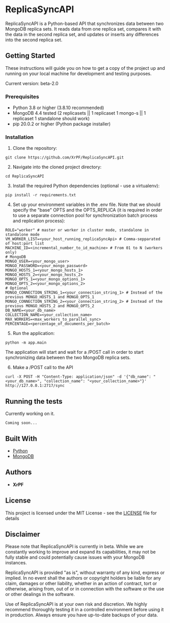 # ReplicaSyncAPI

ReplicaSyncAPI is a Python-based API that synchronizes data between two MongoDB replica sets. It reads data from one replica set, compares it with the data in the second replica set, and updates or inserts any differences into the second replica set.

## Getting Started

These instructions will guide you on how to get a copy of the project up and running on your local machine for development and testing purposes.

Current version: beta-2.0

### Prerequisites

- Python 3.8 or higher (3.8.10 recommended)
- MongoDB 4.4 tested (2 replicasets || 1 replicaset 1 mongo-s || 1 replicaset 1 standalone should work)
- pip 20.0.2 or higher (Python package installer)

### Installation

1. Clone the repository:

```
git clone https://github.com/XrPF/ReplicaSyncAPI.git
```

2. Navigate into the cloned project directory:

```
cd ReplicaSyncAPI
```
3. Install the required Python dependencies (optional - use a virtualenv):

```
pip install -r requirements.txt
```

4. Set up your environment variables in the .env file. Note that we should specify the "base" OPTS and the OPTS_REPLICA (it is required in order to use a separate connection pool for synchronization batch process and replication process):

```
ROLE="worker" # master or worker in cluster mode, standalone in standalone mode
VM_WORKER_LIST=<your_host_running_replicaSyncApi> # Comma-sepparated of host:port list
MACHINE_ID=<incremental_number_to_id_machine> # From 01 to N (workers only)
# MongoDB
MONGO_USER=<your_mongo_user>
MONGO_PASSWORD=<your_mongo_password>
MONGO_HOSTS_1=<your_mongo_hosts_1>
MONGO_HOSTS_2=<your_mongo_hosts_2>
MONGO_OPTS_1=<your_mongo_options_1>
MONGO_OPTS_2=<your_mongo_options_2>
# Optional
MONGO_CONNECTION_STRING_1=<your_connection_string_1> # Instead of the previous MONGO_HOSTS_1 and MONGO_OPTS_1
MONGO_CONNECTION_STRING_2=<your_connection_string_2> # Instead of the previous MONGO_HOSTS_2 and MONGO_OPTS_2
DB_NAME=<your_db_name>
COLLECTION_NAME=<your_collection_name>
MAX_WORKERS=<max_workers_to_parallel_sync>
PERCENTAGE=<percentage_of_documents_per_batch>
```
5. Run the application:

```
python -m app.main
```

The application will start and wait for a /POST call in order to start synchronizing data between the two MongoDB replica sets.

6. Make a /POST call to the API
```
curl -X POST -H "Content-Type: application/json" -d '{"db_name": "<your_db_name>", "collection_name": "<your_collection_name>"}' http://127.0.0.1:2717/sync
```

## Running the tests

Currently working on it.

```
Coming soon...
```

## Built With

* [Python](https://www.python.org/)
* [MongoDB](https://www.mongodb.com/)

## Authors

* **XrPF**

## License

This project is licensed under the MIT License - see the [LICENSE](LICENSE) file for details

## Disclaimer

Please note that ReplicaSyncAPI is currently in beta. While we are constantly working to improve and expand its capabilities, it may not be fully stable and could potentially cause issues with your MongoDB instances.

ReplicaSyncAPI is provided "as is", without warranty of any kind, express or implied. In no event shall the authors or copyright holders be liable for any claim, damages or other liability, whether in an action of contract, tort or otherwise, arising from, out of or in connection with the software or the use or other dealings in the software.

Use of ReplicaSyncAPI is at your own risk and discretion. We highly recommend thoroughly testing it in a controlled environment before using it in production. Always ensure you have up-to-date backups of your data.
